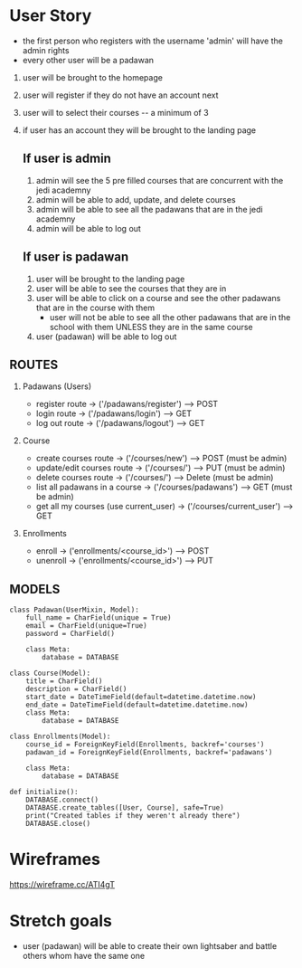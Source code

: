 # User Story

- the first person who registers with the username 'admin' will have the admin rights
- every other user will be a padawan

1. user will be brought to the homepage
2. user will register if they do not have an account next
3. user will to select their courses -- a minimum of 3
4. if user has an account they will be brought to the landing page

   ## If user is admin

   1. admin will see the 5 pre filled courses that are concurrent with the jedi academny
   2. admin will be able to add, update, and delete courses
   3. admin will be able to see all the padawans that are in the jedi academny
   4. admin will be able to log out

   ## If user is padawan

   1. user will be brought to the landing page
   2. user will be able to see the courses that they are in
   3. user will be able to click on a course and see the other padawans that are in the course with them
      - user will not be able to see all the other padawans that are in the school with them UNLESS they are in the same course
   4. user (padawan) will be able to log out

## ROUTES

1. Padawans (Users)

   - register route -> ('/padawans/register') --> POST
   - login route -> ('/padawans/login') --> GET
   - log out route -> ('/padawans/logout') --> GET

2. Course

   - create courses route -> ('/courses/new') --> POST (must be admin)
   - update/edit courses route -> ('/courses/<id>') --> PUT (must be admin)
   - delete courses route -> ('/courses/<id>') --> Delete (must be admin)
   - list all padawans in a course -> ('/courses/padawans') --> GET (must be admin)
   - get all my courses (use current_user) -> ('/courses/current_user') --> GET

3. Enrollments
   - enroll -> ('enrollments/<course_id>') --> POST
   - unenroll -> ('enrollments/<course_id>') --> PUT

## MODELS

```
class Padawan(UserMixin, Model):
    full_name = CharField(unique = True)
    email = CharField(unique=True)
    password = CharField()

    class Meta:
        database = DATABASE
```

```
class Course(Model):
    title = CharField()
    description = CharField()
    start_date = DateTimeField(default=datetime.datetime.now)
    end_date = DateTimeField(default=datetime.datetime.now)
    class Meta:
        database = DATABASE
```

```
class Enrollments(Model):
    course_id = ForeignKeyField(Enrollments, backref='courses')
    padawan_id = ForeignKeyField(Enrollments, backref='padawans')

    class Meta:
        database = DATABASE
```

```
def initialize():
    DATABASE.connect()
    DATABASE.create_tables([User, Course], safe=True)
    print("Created tables if they weren't already there")
    DATABASE.close()
```

# Wireframes

https://wireframe.cc/ATI4gT

# Stretch goals

- user (padawan) will be able to create their own lightsaber and battle others whom have the same one
